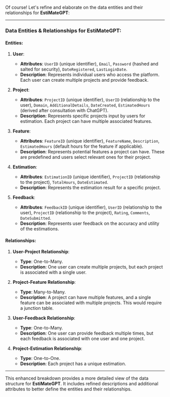 Of course! Let's refine and elaborate on the data entities and their relationships for **EstiMateGPT**:

---

### **Data Entities & Relationships for EstiMateGPT**:

#### **Entities**:

1. **User**:
   - **Attributes**: `UserID` (unique identifier), `Email`, `Password` (hashed and salted for security), `DateRegistered`, `LastLoginDate`.
   - **Description**: Represents individual users who access the platform. Each user can create multiple projects and provide feedback.

2. **Project**:
   - **Attributes**: `ProjectID` (unique identifier), `UserID` (relationship to the user), `Domain`, `AdditionalDetails`, `DateCreated`, `EstimatedHours` (derived after consultation with ChatGPT).
   - **Description**: Represents specific projects input by users for estimation. Each project can have multiple associated features.

3. **Feature**:
   - **Attributes**: `FeatureID` (unique identifier), `FeatureName`, `Description`, `EstimatedHours` (default hours for the feature if applicable).
   - **Description**: Represents potential features a project can have. These are predefined and users select relevant ones for their project.

4. **Estimation**:
   - **Attributes**: `EstimationID` (unique identifier), `ProjectID` (relationship to the project), `TotalHours`, `DateEstimated`.
   - **Description**: Represents the estimation result for a specific project.

5. **Feedback**:
   - **Attributes**: `FeedbackID` (unique identifier), `UserID` (relationship to the user), `ProjectID` (relationship to the project), `Rating`, `Comments`, `DateSubmitted`.
   - **Description**: Represents user feedback on the accuracy and utility of the estimations.

#### **Relationships**:

1. **User-Project Relationship**:
   - **Type**: One-to-Many.
   - **Description**: One user can create multiple projects, but each project is associated with a single user.

2. **Project-Feature Relationship**:
   - **Type**: Many-to-Many.
   - **Description**: A project can have multiple features, and a single feature can be associated with multiple projects. This would require a junction table.

3. **User-Feedback Relationship**:
   - **Type**: One-to-Many.
   - **Description**: One user can provide feedback multiple times, but each feedback is associated with one user and one project.

4. **Project-Estimation Relationship**:
   - **Type**: One-to-One.
   - **Description**: Each project has a unique estimation.

---

This enhanced breakdown provides a more detailed view of the data structure for **EstiMateGPT**. It includes refined descriptions and additional attributes to better define the entities and their relationships.